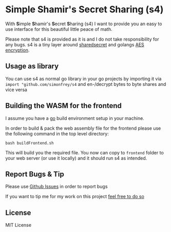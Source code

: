 # Simple Shamir's Secret Sharing (s4)

With **S**imple **S**hamir's **S**ecret **S**haring (s4) I want to provide you an easy to use interface for this beautiful little peace of math.</p>

Please note that s4 is provided as it is and I do not take responsibility for any bugs. s4 is a tiny layer around [sharedsecret](https://github.com/posener/sharedsecret) and golangs [AES encryption](https://github.com/gtank/cryptopasta/blob/master/encrypt.go).

## Usage as library

You can use s4 as normal go library in your go projects by importing it via `import "github.com/simonfrey/s4` and en-/decrypt
bytes to byte shares and vice versa

## Building the WASM for the frontend

I assume you have a [go](https://golang.org/) build environment setup in your machine. 

In order to build & pack the web assembly file for the frontend please use the following command in the top level directory:
```
bash buildFrontend.sh
```

This will build you the required file. You now can copy to `frontend` folder to your web server (or use it locally) and it
should run s4 as intended.

## Report Bugs & Tip

Please use [Github Issues](https://github.com/simonfrey/s4/issues) in order to report bugs

If you want to tip me for my work on this project [feel free to do so](https://simon-frey.com/tip)

## License
MIT License
